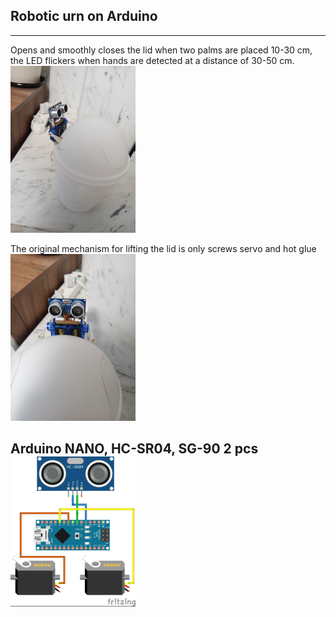 ## Robotic urn on Arduino
---
Opens and smoothly closes the lid when two palms are placed 10-30 cm, the LED flickers when hands are detected at a distance of 30-50 cm.  
<img src="full.png" />

The original mechanism for lifting the lid is only screws servo and hot glue  
<img src="front.png" />  

Arduino NANO, HC-SR04, SG-90 2 pcs  
<img src="сircuit.png" />   
---
